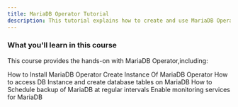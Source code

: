 ```yaml
---
title: MariaDB Operator Tutorial
description: This tutorial explains how to create and use MariaDB Operator
---
```


### What you'll learn in this course

This course provides the hands-on with MariaDB Operator,including:

How to Install MariaDB Operator
Create Instance Of MariaDB Operator
How to access DB Instance and create database tables on MariaDB
How to Schedule backup of MariaDB at regular intervals
Enable monitoring services for MariaDB

